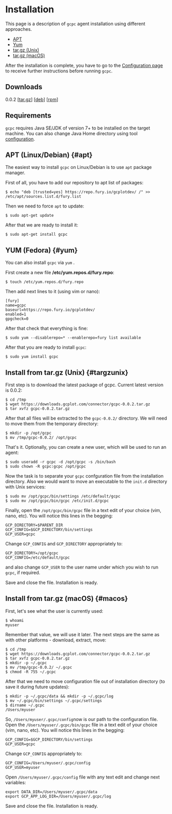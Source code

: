 # Installation

This page is a description of `gcpc` agent installation using different approaches.

* [APT](#apt)
* [Yum](#yum)
* [tar.gz \(Unix\)](#targzunix)
* [tar.gz \(macOS\)](#macos)

After the installation is complete, you have to go to the [Configuration page](/log-files-processing/connector-installation-and-configuration/configuration.md) to receive further instructions before running `gcpc`.

## Downloads

0.0.2 \[[tar.gz](https://downloads.gcplot.com/connector/gcpc-0.0.2.tar.gz)\] \[[deb](https://downloads.gcplot.com/connector/bin/gcpc_0.0.2-1_all.deb)\] \[[rpm](https://downloads.gcplot.com/connector/bin/gcpc-0.0.2-2.all.rpm)\]

## Requirements

`gcpc` requires Java SE/JDK of version 7+ to be installed on the target machine. You can also change Java Home directory using tool [configuration](/log-files-processing/connector-installation-and-configuration/configuration.md).

## APT \(Linux/Debian\) {#apt}

The easiest way to install `gcpc` on Linux/Debian is to use `apt` package manager.

First of all, you have to add our repository to apt list of packages:

```
$ echo "deb [trusted=yes] https://repo.fury.io/gcplotdev/ /" >> /etc/apt/sources.list.d/fury.list
```

Then we need to force `apt` to update:

```
$ sudo apt-get update
```

After that we are ready to install it:

```
$ sudo apt-get install gcpc
```

## YUM \(Fedora\) {#yum}

You can also install `gcpc` via `yum` .

First create a new file **/etc/yum.repos.d/fury.repo**:

```
$ touch /etc/yum.repos.d/fury.repo
```

Then add next lines to it \(using vim or nano\):

```
[fury]
name=gcpc
baseurl=https://repo.fury.io/gcplotdev/
enabled=1
gpgcheck=0
```

After that check that everything is fine:

```
$ sudo yum --disablerepo=* --enablerepo=fury list available
```

After that you are ready to install `gcpc`:

```
$ sudo yum install gcpc
```

## Install from tar.gz \(Unix\) {#targzunix}

First step is to download the latest package of gcpc. Current latest version is 0.0.2:

```
$ cd /tmp
$ wget https://downloads.gcplot.com/connector/gcpc-0.0.2.tar.gz
$ tar xvfz gcpc-0.0.2.tar.gz
```

After that all files will be extracted to the `gcpc-0.0.2/` directory. We will need to move them from the temporary directory:

```
$ mkdir -p /opt/gcpc
$ mv /tmp/gcpc-0.0.2/ /opt/gcpc
```

That's it. Optionally, you can create a new user, which will be used to run an agent:

```
$ sudo useradd -r gcpc -d /opt/gcpc -s /bin/bash
$ sudo chown -R gcpc:gcpc /opt/gcpc
```

Now the task is to separate your `gcpc` confguration file from the installation directory. Also we would want to move an executable to the `init.d` directory with Unix services:

```
$ sudo mv /opt/gcpc/bin/settings /etc/default/gcpc
$ sudo mv /opt/gcpc/bin/gcpc /etc/init.d/gcpc
```

Finally, open the `/opt/gcpc/bin/gcpc` file in a text edit of your choice \(vim, nano, etc\). You will notice this lines in the begging:

```
GCP_DIRECTORY=$PARENT_DIR
GCP_CONFIG=$GCP_DIRECTORY/bin/settings
GCP_USER=gcpc
```

Change `GCP_CONFIG` and `GCP_DIRECTORY` appropriately to:

```
GCP_DIRECTORY=/opt/gcpc
GCP_CONFIG=/etc/default/gcpc
```

and also change `GCP_USER` to the user name under which you wish to run `gcpc`, if required.

Save and close the file. Installation is ready.

## Install from tar.gz \(macOS\) {#macos}

First, let's see what the user is currently used:

```
$ whoami
myuser
```

Remember that value, we will use it later. The next steps are the same as with other platforms - download, extract, move:

```
$ cd /tmp
$ wget https://downloads.gcplot.com/connector/gcpc-0.0.2.tar.gz
$ tar xvfz gcpc-0.0.2.tar.gz
$ mkdir -p ~/.gcpc
$ mv /tmp/gcpc-0.0.2/ ~/.gcpc
$ chmod -R 755 ~/.gcpc
```

After that we need to move configuration file out of installation directory \(to save it during future updates\):

```
$ mkdir -p ~/.gcpc/data && mkdir -p ~/.gcpc/log
$ mv ~/.gcpc/bin/settings ~/.gcpc/settings
$ dirname ~/.gcpc
/Users/myuser
```

So, `/Users/myuser/.gcpc/config`now is our path to the configuration file. Open the `/Users/myuser/.gcpc/bin/gcpc` file in a text edit of your choice \(vim, nano, etc\). You will notice this lines in the begging:

```
GCP_CONFIG=$GCP_DIRECTORY/bin/settings
GCP_USER=gcpc
```

Change `GCP_CONFIG` appropriately to:

```
GCP_CONFIG=/Users/myuser/.gcpc/config
GCP_USER=myuser
```

Open `/Users/myuser/.gcpc/config` file with any text edit and change next variables:

```
export DATA_DIR=/Users/myuser/.gcpc/data
export GCP_APP_LOG_DIR=/Users/myuser/.gcpc/log
```

Save and close the file. Installation is ready.

